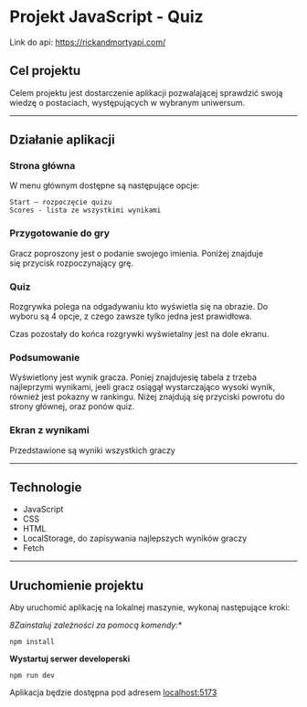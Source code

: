 # Projekt JavaScript - Quiz

Link do api: <https://rickandmortyapi.com/>

## Cel projektu

Celem projektu jest dostarczenie aplikacji pozwalającej sprawdzić swoją wiedzę o postaciach, występujących w wybranym uniwersum.

---

## Działanie aplikacji

### Strona główna

W menu głównym dostępne są następujące opcje:

    Start — rozpoczęcie quizu
    Scores - lista ze wszystkimi wynikami

### Przygotowanie do gry

Gracz poproszony jest o podanie swojego imienia. Poniżej znajduje się przycisk rozpoczynający grę.

### Quiz

Rozgrywka polega na odgadywaniu kto wyświetla się na obrazie. Do wyboru są 4 opcje, z czego zawsze tylko jedna jest prawidłowa.

Czas pozostały do końca rozgrywki wyświetalny jest na dole ekranu.

### Podsumowanie

Wyświetlony jest wynik gracza. Poniej znajdujesię tabela z trzeba najleprzymi wynikami, jeeli gracz osiągął wystarczająco wysoki wynik, również jest pokazny w rankingu.
Niżej znajdują się przyciski powrotu do strony głównej, oraz ponów quiz.

### Ekran z wynikami

Przedstawione są wyniki wszystkich graczy

---

## Technologie

* JavaScript
* CSS
* HTML
* LocalStorage, do zapisywania najlepszych wyników graczy
* Fetch

---

## Uruchomienie projektu

Aby uruchomić aplikację na lokalnej maszynie, wykonaj następujące kroki:

*8Zainstaluj zależności za pomocą komendy:** 

    npm install
    
**Wystartuj serwer developerski**

    npm run dev

Aplikacja będzie dostępna pod adresem [localhost:5173](http://127.0.0.1:5173/)
